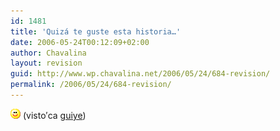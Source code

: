 ```yaml
---
id: 1481
title: 'Quizá te guste esta historia…'
date: 2006-05-24T00:12:09+02:00
author: Chavalina
layout: revision
guid: http://www.wp.chavalina.net/2006/05/24/684-revision/
permalink: /2006/05/24/684-revision/
---
```

![emo](/imagenes/emoticonos/sonrisa.gif) (visto′ca <a href="http://www.putamurcia.com/index.php/2006/05/23/ey-princesa/" target="_blank">guiye</a>)